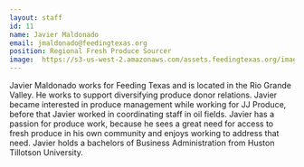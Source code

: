 ```yaml
---
layout: staff
id: 11
name: Javier Maldonado
email: jmaldonado@feedingtexas.org
position: Regional Fresh Produce Sourcer
image: 	https://s3-us-west-2.amazonaws.com/assets.feedingtexas.org/images/staff/javier-maldonado.JPG
---
```

Javier Maldonado works for Feeding Texas and is located in the Rio Grande Valley. He works to support diversifying produce donor relations. Javier became interested in produce management while working for JJ Produce, before that Javier worked in coordinating staff in oil fields. Javier has a passion for produce work, because he sees a great need for access to fresh produce in his own community and enjoys working to address that need. Javier holds a bachelors of Business Administration from Huston Tillotson University.
